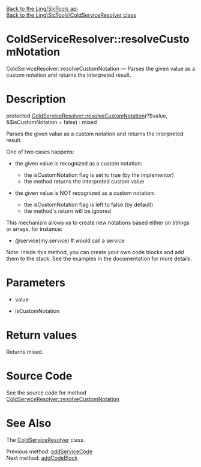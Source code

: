 [Back to the Ling/SicTools api](https://github.com/lingtalfi/SicTools/blob/master/doc/api/Ling/SicTools.md)<br>
[Back to the Ling\SicTools\ColdServiceResolver class](https://github.com/lingtalfi/SicTools/blob/master/doc/api/Ling/SicTools/ColdServiceResolver.md)


ColdServiceResolver::resolveCustomNotation
================



ColdServiceResolver::resolveCustomNotation — Parses the given value as a custom notation and returns the interpreted result.




Description
================


protected [ColdServiceResolver::resolveCustomNotation](https://github.com/lingtalfi/SicTools/blob/master/doc/api/Ling/SicTools/ColdServiceResolver/resolveCustomNotation.md)(?$value, &$isCustomNotation = false) : mixed




Parses the given value as a custom notation and returns the interpreted result.

One of two cases happens:

- the given value is recognized as a custom notation:
     - the isCustomNotation flag is set to true (by the implementor)
     - the method returns the interpreted custom value

- the given value is NOT recognized as a custom notation:
     - the isCustomNotation flag is left to false (by default)
     - the method's return will be ignored


This mechanism allows us to create new notations based either on strings or arrays, for instance:

- @service(my.service)           # would call a service


Note: inside this method, you can create your own code blocks and add them to the stack.
See the examples in the documentation for more details.




Parameters
================


- value

    

- isCustomNotation

    


Return values
================

Returns mixed.








Source Code
===========
See the source code for method [ColdServiceResolver::resolveCustomNotation](https://github.com/lingtalfi/SicTools/blob/master/ColdServiceResolver.php#L281-L284)


See Also
================

The [ColdServiceResolver](https://github.com/lingtalfi/SicTools/blob/master/doc/api/Ling/SicTools/ColdServiceResolver.md) class.

Previous method: [addServiceCode](https://github.com/lingtalfi/SicTools/blob/master/doc/api/Ling/SicTools/ColdServiceResolver/addServiceCode.md)<br>Next method: [addCodeBlock](https://github.com/lingtalfi/SicTools/blob/master/doc/api/Ling/SicTools/ColdServiceResolver/addCodeBlock.md)<br>

